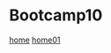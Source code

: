 # Bootcamp10
[home](https://wlad999.github.io/Bootcamp10/day01/index.html)
[home01](https://wlad999.github.io/Bootcamp10//homework01/homework01.html)
